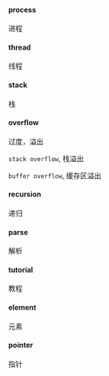 #### process

进程

#### thread

线程

#### stack

栈

#### overflow

过度，溢出

`stack overflow`, 栈溢出

`buffer overflow`, 缓存区溢出

#### recursion

递归


#### parse

解析

#### tutorial 

教程

#### element

元素

#### pointer

指针


